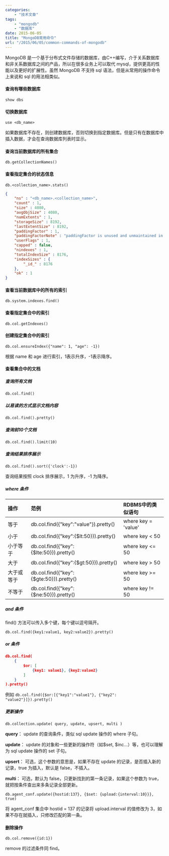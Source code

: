 ```yaml
---
categories:
    - "技术文章"
tags:
    - "mongodb"
    - "数据库"
date: 2015-06-05
title: "MongoDB常用命令"
url: "/2015/06/05/common-commands-of-mongodb"
---
```


MongoDB 是一个基于分布式文件存储的数据库，由C++编写，介于关系数据库和非关系数据库之间的产品，所以在很多业务上可以取代 mysql，提供更高的性能以及更好的扩展性。虽然 MongoDB 不支持 sql 语法，但是从常用的操作命令上来说和 sql 的用法相类似。

<!--more-->

#### 查询有哪些数据库

`show dbs`

#### 切换数据库

`use <db_name>`

如果数据库不存在，则创建数据库，否则切换到指定数据库。但是只有在数据库中插入数据，才会在查询数据库列表时显示。

#### 查询当前数据库的所有集合

`db.getCollectionNames()`

#### 查看指定集合的状态信息

`db.<collection_name>.stats()`

```json
{
    "ns" : "<db_name>.<collection_name>",
    "count" : 1,
    "size" : 4080,
    "avgObjSize" : 4080,
    "numExtents" : 1,
    "storageSize" : 8192,
    "lastExtentSize" : 8192,
    "paddingFactor" : 1,
    "paddingFactorNote" : "paddingFactor is unused and unmaintained in 3.0. It remains hard coded to 1.0 for compatibility only.",
    "userFlags" : 1,
    "capped" : false,
    "nindexes" : 1,
    "totalIndexSize" : 8176,
    "indexSizes" : {
        "_id_" : 8176
    },
    "ok" : 1
}
```

#### 查看当前数据库中的所有的索引

`db.system.indexes.find()`

#### 查看指定集合中的索引

`db.col.getIndexes()`

#### 创建指定集合中的索引

`db.col.ensureIndex({"name": 1, "age": -1})`

根据 name 和 age 进行索引，1表示升序，-1表示降序。

#### 查看集合中的文档

##### 查询所有文档

`db.col.find()`

##### 以易读的方式显示文档内容

`db.col.find().pretty()`

##### 查询前10个文档

`db.col.find().limit(10)`

##### 查询结果排序展示

`db.col.find().sort({'clock':-1})`

查询结果按照 clock 排序展示，1 为升序，-1 为降序。

##### where 条件

| 操作 | 范例 | RDBMS中的类似语句 |
| :--- | :---- | :---- |
| 等于 | db.col.find({"key":"value"}).pretty() | where key = 'value' |
| 小于 | db.col.find({"key":{$lt:50}}).pretty() | where key < 50 |
| 小于等于 | db.col.find({"key":{$lte:50}}).pretty() | where key <= 50 |
| 大于 | db.col.find({"key":{$gt:50}}).pretty() | where key > 50 |
| 大于或等于 | db.col.find({"key":{$gte:50}}).pretty() | where key >= 50 |
| 不等于 | db.col.find({"key":{$ne:50}}).pretty() | where key != 50 |

##### and 条件

find() 方法可以传入多个键，每个键以逗号隔开。

`db.col.find({key1:value1, key2:value2}).pretty()`

##### or 条件

```json
db.col.find(
    {
        $or: [
            {key1: value1}, {key2:value2}
        ]
    }
).pretty()
```

例如 `db.col.find({$or:[{"key1":"value1"}, {"key2": "value2"}]}).pretty()`

##### 更新操作

`db.collection.update( query, update, upsert, multi )`

**query**： update 的查询条件，类似 sql update 操作的 where 子句。

**update**： update 的对象和一些更新的操作符（如$set, $inc...）等，也可以理解为 sql update 操作的 set 子句。

**upsert**： 可选，这个参数的意思是，如果不存在 update 的记录，是否插入新的记录，true 为插入，默认是 false，不插入。

**multi**： 可选，默认为 false，只更新找到的第一条记录，如果这个参数为 true，就把按条件查出来多条记录全部更新。

`db.agent_conf.update({hostid:137}, {$set: {upload:{interval:10}}}, true)`

将 agent_conf 集合中 hostid = 137 的记录将 upload.interval 的值修改为 3，如果不存在就插入，只修改匹配的第一条。

#### 删除操作

`db.col.remove({id:1})`

remove 的过滤条件同 find。
